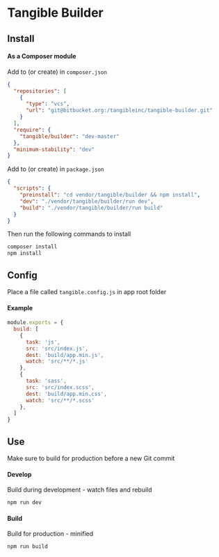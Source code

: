 # Tangible Builder

## Install

#### As a Composer module

Add to (or create) in `composer.json`

```json
{
  "repositories": [
    {
      "type": "vcs",
      "url": "git@bitbucket.org:/tangibleinc/tangible-builder.git"
    }
  ],
  "require": {
    "tangible/builder": "dev-master"
  },
  "minimum-stability": "dev"
}
```

Add to (or create) in `package.json`

```json
{
  "scripts": {
    "preinstall": "cd vendor/tangible/builder && npm install",
    "dev": "./vendor/tangible/builder/run dev",
    "build": "./vendor/tangible/builder/run build"
  }
}
```

Then run the following commands to install

```sh
composer install
npm install
```

## Config

Place a file called `tangible.config.js` in app root folder

#### Example

```js
module.exports = {
  build: [
    {
      task: 'js',
      src: 'src/index.js',
      dest: 'build/app.min.js',
      watch: 'src/**/*.js'
    },
    {
      task: 'sass',
      src: 'src/index.scss',
      dest: 'build/app.min.css',
      watch: 'src/**/*.scss'
    },
  ]
}
```

## Use

Make sure to build for production before a new Git commit

#### Develop

Build during development - watch files and rebuild

```sh
npm run dev
```

#### Build

Build for production - minified

```sh
npm run build
```
